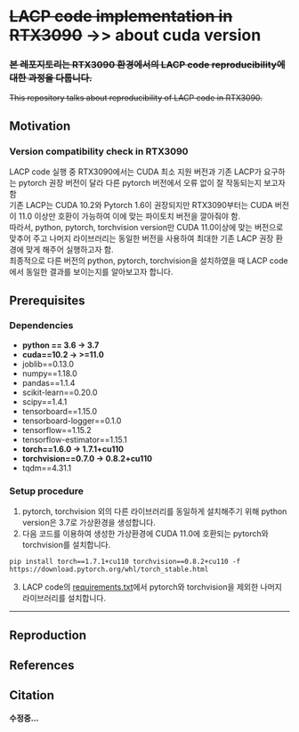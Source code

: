 # ~~LACP code implementation in RTX3090~~ ->> about cuda version

### ~~본 레포지토리는 RTX3090 환경에서의 LACP code reproducibility에 대한 과정을 다룹니다.~~<br>
~~This repository talks about reproducibility of LACP code in RTX3090.~~
## Motivation
### Version compatibility check in RTX3090
LACP code 실행 중 RTX3090에서는 CUDA 최소 지원 버전과 기존 LACP가 요구하는 pytorch 권장 버전이 달라 다른 pytorch 버전에서 오류 없이 잘 작동되는지 보고자 함<br>
기존 LACP는 CUDA 10.2와 Pytorch 1.6이 권장되지만 RTX3090부터는 CUDA 버전이 11.0 이상만 호환이 가능하여 이에 맞는 파이토치 버전을 깔아줘야 함.<br>
따라서, python, pytorch, torchvision version만 CUDA 11.0이상에 맞는 버전으로 맞추어 주고 나머지 라이브러리는 동일한 버전을 사용하여 최대한 기존 LACP 권장 환경에 맞게 해주어 실행하고자 함.<br>
최종적으로 다른 버전의 python, pytorch, torchvision을 설치하였을 때 LACP code에서 동일한 결과를 보이는지를 알아보고자 합니다.

## Prerequisites
### Dependencies
* **python == 3.6 &#8594; 3.7**<br>
* **cuda==10.2 &#8594; >=11.0**<br>
* joblib==0.13.0<br>
* numpy==1.18.0<br>
* pandas==1.1.4<br>
* scikit-learn==0.20.0<br>
* scipy==1.4.1<br>
* tensorboard==1.15.0<br>
* tensorboard-logger==0.1.0<br>
* tensorflow==1.15.2<br>
* tensorflow-estimator==1.15.1<br>
* **torch==1.6.0 &#8594; 1.7.1+cu110**<br>
* **torchvision==0.7.0 &#8594; 0.8.2+cu110**<br>
* tqdm==4.31.1<br>

### Setup procedure
1. pytorch, torchvision 외의 다른 라이브러리를 동일하게 설치해주기 위해 python version은 3.7로 가상환경을 생성합니다.
2. 다음 코드를 이용하여 생성한 가상환경에 CUDA 11.0에 호환되는 pytorch와 torchvision를 설치합니다.
~~~
pip install torch==1.7.1+cu110 torchvision==0.8.2+cu110 -f https://download.pytorch.org/whl/torch_stable.html
~~~
3. LACP code의 [requirements.txt](https://github.com/Pilhyeon/Learning-Action-Completeness-from-Points/blob/main/requirements.txt)에서 pytorch와 torchvision을 제외한 나머지 라이브러리를 설치합니다.
---

## Reproduction 
## References
## Citation


**수정중...**
